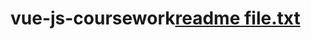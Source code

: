 # vue-js-coursework[readme file.txt](https://github.com/sabrena99/vue-js-coursework/files/13329374/readme.file.txt)
